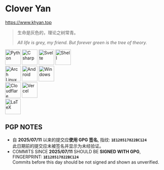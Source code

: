 # Clover Yan

<https://www.khyan.top>

> 生命是灰色的，理论之树常青。
> 
> *All life is grey, my friend. But forever green is the tree of theory.*

<div>
  <img src="https://cdn.jsdelivr.net/gh/devicons/devicon@latest/icons/python/python-original.svg" alt="Python" width="50" height="50" />
  <img src="https://cdn.jsdelivr.net/gh/devicons/devicon@latest/icons/csharp/csharp-original.svg" alt="C sharp" width="50" height="50" />
  <img src="https://cdn.jsdelivr.net/gh/devicons/devicon@latest/icons/svelte/svelte-original.svg" alt="Svelte" width="50" height="50" />
  <img src="https://cdn.jsdelivr.net/gh/devicons/devicon@latest/icons/bash/bash-original.svg" alt="Shell" width="50" height="50" />
</div>
<div>
  <img src="https://cdn.jsdelivr.net/gh/devicons/devicon@latest/icons/archlinux/archlinux-original.svg" alt="Arch Linux" width="50" height="50" />
  <img src="https://cdn.jsdelivr.net/gh/devicons/devicon@latest/icons/android/android-original.svg" alt="Android" width="50" height="50" />
  <img src="https://cdn.jsdelivr.net/gh/devicons/devicon@latest/icons/windows8/windows8-original.svg" alt="Windows" width="50" height="50" />
</div>
<div>
  <img src="https://cdn.jsdelivr.net/gh/devicons/devicon@latest/icons/cloudflare/cloudflare-original.svg" alt="Cloudflare" width="50" height="50" />
  <img src="https://cdn.jsdelivr.net/gh/devicons/devicon@latest/icons/vercel/vercel-original.svg" alt="Vercel" width="50" height="50" />
</div>
<div>
  <img src="https://cdn.jsdelivr.net/gh/devicons/devicon@latest/icons/latex/latex-original.svg" alt="LaTeX" width="50" height="50" />
</div>

## PGP NOTES

- 自 **2025/07/11** 以来的提交应**使用 GPG 签名**, 指纹: **`1E128517822BC124`**  
    此日期前的提交应未被签名并显示为未经验证。
- COMMITS SINCE **2025/07/11** SHOULD BE **SIGNED WITH GPG**, FINGERPRINT: **`1E128517822BC124`**  
    Commits before this day should be not signed and shown as unverified.
